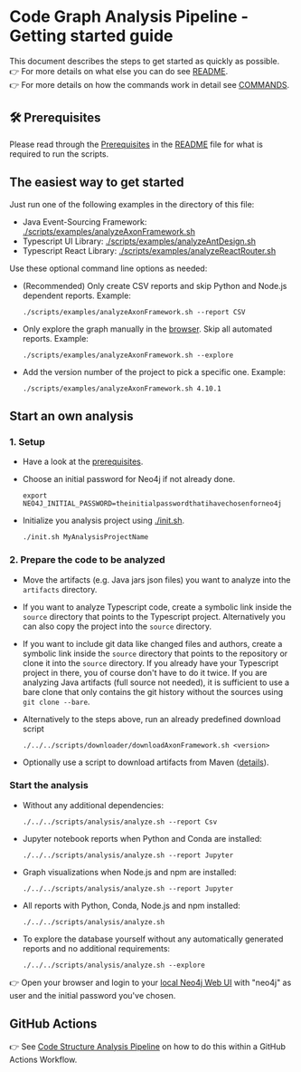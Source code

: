 # Code Graph Analysis Pipeline - Getting started guide

This document describes the steps to get started as quickly as possible.  
👉 For more details on what else you can do see [README](./README.md).  
👉 For more details on how the commands work in detail see [COMMANDS](./COMMANDS.md).

## 🛠 Prerequisites

Please read through the [Prerequisites](./README.md#hammer_and_wrench-prerequisites) in the [README](./README.md) file for what is required to run the scripts.

## The easiest way to get started

Just run one of the following examples in the directory of this file:

- Java Event-Sourcing Framework: [./scripts/examples/analyzeAxonFramework.sh](./scripts/examples/analyzeAxonFramework.sh)
- Typescript UI Library: [./scripts/examples/analyzeAntDesign.sh](./scripts/examples/analyzeAntDesign.sh)
- Typescript React Library: [./scripts/examples/analyzeReactRouter.sh](./scripts/examples/analyzeReactRouter.sh)

Use these optional command line options as needed:

- (Recommended) Only create CSV reports and skip Python and Node.js dependent reports. Example:

  ```shell
  ./scripts/examples/analyzeAxonFramework.sh --report CSV
  ```

- Only explore the graph manually in the [browser](http://localhost:7474/browser). Skip all automated reports. Example:

  ```shell
  ./scripts/examples/analyzeAxonFramework.sh --explore
  ```

- Add the version number of the project to pick a specific one. Example:

  ```shell
  ./scripts/examples/analyzeAxonFramework.sh 4.10.1
  ```

## Start an own analysis

### 1. Setup

- Have a look at the [prerequisites](./README.md#hammer_and_wrench-prerequisites).

- Choose an initial password for Neo4j if not already done.

    ```shell
    export NEO4J_INITIAL_PASSWORD=theinitialpasswordthatihavechosenforneo4j
    ```

- Initialize you analysis project using [./init.sh](./init.sh).

    ```shell
    ./init.sh MyAnalysisProjectName
    ```

### 2. Prepare the code to be analyzed

- Move the artifacts (e.g. Java jars json files) you want to analyze into the `artifacts` directory.

- If you want to analyze Typescript code, create a symbolic link inside the `source` directory that points to the Typescript project. Alternatively you can also copy the project into the `source` directory.

- If you want to include git data like changed files and authors, create a symbolic link inside the `source` directory that points to the repository or clone it into the `source` directory. If you already have your Typescript project in there, you of course don't have to do it twice. If you are analyzing Java artifacts (full source not needed), it is sufficient to use a bare clone that only contains the git history without the sources using `git clone --bare`.

- Alternatively to the steps above, run an already predefined download script

    ```shell
    ./../../scripts/downloader/downloadAxonFramework.sh <version>
    ```

- Optionally use a script to download artifacts from Maven ([details](./COMMANDS.md#download-maven-artifacts-to-analyze)).

### Start the analysis

- Without any additional dependencies:

  ```shell
  ./../../scripts/analysis/analyze.sh --report Csv
  ```

- Jupyter notebook reports when Python and Conda are installed:

  ```shell
  ./../../scripts/analysis/analyze.sh --report Jupyter
  ```

- Graph visualizations when Node.js and npm are installed:

  ```shell
  ./../../scripts/analysis/analyze.sh --report Jupyter
  ```

- All reports with Python, Conda, Node.js and npm installed:

  ```shell
  ./../../scripts/analysis/analyze.sh
  ```

- To explore the database yourself without any automatically generated reports and no additional requirements:

  ```shell
  ./../../scripts/analysis/analyze.sh --explore
  ```

👉 Open your browser and login to your [local Neo4j Web UI](http://localhost:7474/browser) with "neo4j" as user and the initial password you've chosen.

## GitHub Actions

👉 See [Code Structure Analysis Pipeline](./.github/workflows/java-code-analysis.yml) on how to do this within a GitHub Actions Workflow.
